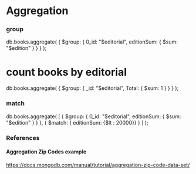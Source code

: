 # Aggregation

### group

db.books.aggregate(
   { $group: { 0_id: "$editorial", editionSum: { $sum: "$edition" } } }
);

# count books by editorial
db.books.aggregate( 
   { $group: { _id: "$editorial", Total: { $sum: 1 } } } 
);

### match
db.books.aggregate(
[
   { $group: { 0_id: "$editorial", editionSum: { $sum: "$edition" } } },
   { $match: { editionSum: {$lt : 20000}} }
]
);



### References

#### Aggregation Zip Codes example

https://docs.mongodb.com/manual/tutorial/aggregation-zip-code-data-set/
